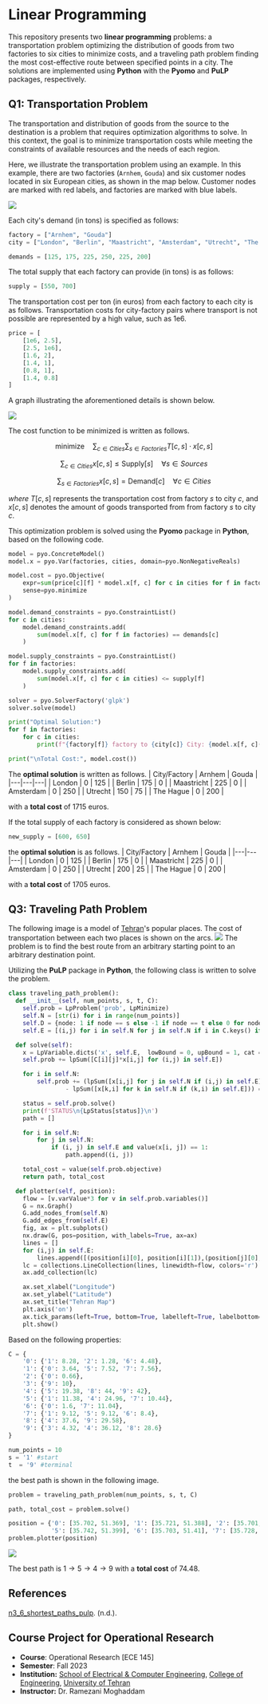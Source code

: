 # Linear Programming
This repository presents two **linear programming** problems: a transportation problem optimizing the distribution of goods from two factories to six cities to minimize costs, and a traveling path problem finding the most cost-effective route between specified points in a city. The solutions are implemented using **Python** with the **Pyomo** and **PuLP** packages, respectively.
## Q1: Transportation Problem
The transportation and distribution of goods from the source to the destination is a problem that requires optimization algorithms to solve. In this context, the goal is to minimize transportation costs while meeting the constraints of available resources and the needs of each region.

Here, we illustrate the transportation problem using an example. In this example, there are two factories (`Arnhem`, `Gouda`) and six customer nodes located in six European cities, as shown in the map below. Customer nodes are marked with red labels, and factories are marked with blue labels.

<img src="/readme_images/factories.jpg">

Each city's demand (in tons) is specified as follows:
```python
factory = ["Arnhem", "Gouda"]
city = ["London", "Berlin", "Maastricht", "Amsterdam", "Utrecht", "The Hague"]
```
```python
demands = [125, 175, 225, 250, 225, 200]
```
The total supply that each factory can provide (in tons) is as follows:
```python
supply = [550, 700]
```
The transportation cost per ton (in euros) from each factory to each city is as follows. Transportation costs for city-factory pairs where transport is not possible are represented by a high value, such as 1e6.
```python
price = [
    [1e6, 2.5],
    [2.5, 1e6],
    [1.6, 2],
    [1.4, 1],
    [0.8, 1],
    [1.4, 0.8]
]
```
A graph illustrating the aforementioned details is shown below.

<img src="/readme_images/supply-demand.jpg">

The cost function to be minimized is written as follows.

$$
\text{minimize} \quad \sum_{c \in Cities} \sum_{s \in Factories} T[c,s] \cdot x[c,s]
$$

$$
\sum_{c \in Cities} x[c,s] \leq \text{Supply}[s] \quad \forall s \in Sources
$$

$$
\sum_{s \in Factories} x[c,s] = \text{Demand}[c] \quad \forall c \in Cities
$$

*where* $T[c,s]$ represents the transportation cost from factory $s$ to city $c$, and $x[c,s]$ denotes the amount of goods transported from from factory $s$ to city $c$.

This optimization problem is solved using the **Pyomo** package in **Python**, based on the following code.
```python
model = pyo.ConcreteModel()
model.x = pyo.Var(factories, cities, domain=pyo.NonNegativeReals)

model.cost = pyo.Objective(
    expr=sum(price[c][f] * model.x[f, c] for c in cities for f in factories),
    sense=pyo.minimize
)

model.demand_constraints = pyo.ConstraintList()
for c in cities:
    model.demand_constraints.add(
        sum(model.x[f, c] for f in factories) == demands[c]
    )

model.supply_constraints = pyo.ConstraintList()
for f in factories:
    model.supply_constraints.add(
        sum(model.x[f, c] for c in cities) <= supply[f]
    )
```
```python
solver = pyo.SolverFactory('glpk')
solver.solve(model)

print("Optimal Solution:")
for f in factories:
    for c in cities:
        print(f"{factory[f]} factory to {city[c]} City: {model.x[f, c]()}")

print("\nTotal Cost:", model.cost())
```
The **optimal solution** is written as follows.
| City/Factory | Arnhem | Gouda |
|---|---|---|
| London | 0 | 125 |
| Berlin | 175 | 0 |
| Maastricht | 225 | 0 |
| Amsterdam | 0 | 250 |
| Utrecht | 150 | 75 |
| The Hague | 0 | 200 |

with a **total cost** of 1715 euros.

If the total supply of each factory is considered as shown below:
```python
new_supply = [600, 650]
```
the **optimal solution** is as follows.
| City/Factory | Arnhem | Gouda |
|---|---|---|
| London | 0 | 125 |
| Berlin | 175 | 0 |
| Maastricht | 225 | 0 |
| Amsterdam | 0 | 250 |
| Utrecht | 200 | 25 |
| The Hague | 0 | 200 |

with a **total cost** of 1705 euros.

## Q3: Traveling Path Problem 
The following image is a model of [Tehran](https://en.wikipedia.org/wiki/Tehran)'s popular places. The cost of transportation between each two places is shown on the arcs.
<img src="/readme_images/model.jpg">
The problem is to find the best route from an arbitrary starting point to an arbitrary destination point.

Utilizing the **PuLP** package in **Python**, the following class is written to solve the problem.
```python
class traveling_path_problem():
  def __init__(self, num_points, s, t, C):
    self.prob = LpProblem('prob', LpMinimize)
    self.N = [str(i) for i in range(num_points)]
    self.D = {node: 1 if node == s else -1 if node == t else 0 for node in self.N}
    self.E = [(i,j) for i in self.N for j in self.N if i in C.keys() if j in C[i].keys()]

  def solve(self):
    x = LpVariable.dicts('x', self.E,  lowBound = 0, upBound = 1, cat = LpInteger)
    self.prob += lpSum([C[i][j]*x[i,j] for (i,j) in self.E])

    for i in self.N:
        self.prob += (lpSum([x[i,j] for j in self.N if (i,j) in self.E])
                - lpSum([x[k,i] for k in self.N if (k,i) in self.E])) == self.D[i]

    status = self.prob.solve()
    print(f'STATUS\n{LpStatus[status]}\n')
    path = []

    for i in self.N:
        for j in self.N:
            if (i, j) in self.E and value(x[i, j]) == 1:
                path.append((i, j))

    total_cost = value(self.prob.objective)
    return path, total_cost

  def plotter(self, position):
    flow = [v.varValue*3 for v in self.prob.variables()]
    G = nx.Graph()
    G.add_nodes_from(self.N)
    G.add_edges_from(self.E)
    fig, ax = plt.subplots()
    nx.draw(G, pos=position, with_labels=True, ax=ax)
    lines = []
    for (i,j) in self.E:
        lines.append([(position[i][0], position[i][1]),(position[j][0], position[j][1])])
    lc = collections.LineCollection(lines, linewidth=flow, colors='r')
    ax.add_collection(lc)

    ax.set_xlabel("Longitude")
    ax.set_ylabel("Latitude")
    ax.set_title("Tehran Map")
    plt.axis('on')
    ax.tick_params(left=True, bottom=True, labelleft=True, labelbottom=True)
    plt.show()
```
Based on the following properties:
```python
C = {
    '0': {'1': 8.28, '2': 1.28, '6': 4.48},
    '1': {'0': 3.64, '5': 7.52, '7': 7.56},
    '2': {'0': 0.66},
    '3': {'9': 10},
    '4': {'5': 19.38, '8': 44, '9': 42},
    '5': {'1': 11.38, '4': 24.96, '7': 10.44},
    '6': {'0': 1.6, '7': 11.04},
    '7': {'1': 9.12, '5': 9.12, '6': 8.4},
    '8': {'4': 37.6, '9': 29.58},
    '9': {'3': 4.32, '4': 36.12, '8': 28.6}
}

num_points = 10
s = '1' #start
t  = '9' #terminal
```
the best path is shown in the following image.
```python
problem = traveling_path_problem(num_points, s, t, C)

path, total_cost = problem.solve()
```
```python
position = {'0': [35.702, 51.369], '1': [35.721, 51.388], '2': [35.701,51.39],'3': [35.784, 51.398], '4': [35.753, 51.426],
            '5': [35.742, 51.399], '6': [35.703, 51.41], '7': [35.728, 51.417], '8': [35.79, 51.457], '9': [35.777, 51.41]}
problem.plotter(position)
```

<img src="/readme_images/sol.png">

The best path is $1\rightarrow5\rightarrow4\rightarrow9$ with a **total cost** of 74.48.
## References
[n3_6_shortest_paths_pulp](https://transport-systems.imperial.ac.uk/tf/60008_21/n3_6_shortest_paths_pulp). (n.d.).
## Course Project for Operational Research
- **Course**: Operational Research [ECE 145]
- **Semester**: Fall 2023
- **Institution:** [School of Electrical & Computer Engineering](https://ece.ut.ac.ir/en/), [College of Engineering](https://eng.ut.ac.ir/en), [University of Tehran](https://ut.ac.ir/en)
- **Instructor:** Dr. Ramezani Moghaddam
